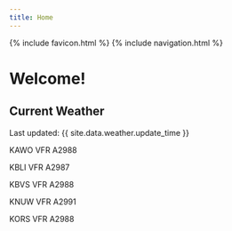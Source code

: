 ```yaml
---
title: Home
---
```

{% include favicon.html %}
{% include navigation.html %}
# Welcome!

## Current Weather

Last updated: {{ site.data.weather.update_time }}

KAWO VFR A2988

KBLI VFR A2987

KBVS VFR A2988

KNUW VFR A2991

KORS VFR A2988


